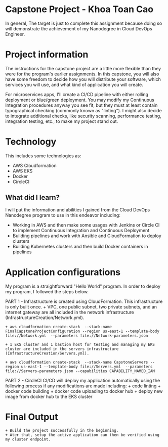 # Capstone Project - Khoa Toan Cao
In general, The target is just to complete this assignment because doing so will demonstrate the achievement of my Nanodegree in Cloud DevOps Engineer.

# Project information 
The instructions for the capstone project are a little more flexible than they were for the program's earlier assignments. In this capstone, you will also have some freedom to decide how you will distribute your software, which services you will use, and what kind of application you will create.

For microservices apps, I'll create a CI/CD pipeline with either rolling deployment or blue/green deployment. You may modify my Continuous Integration procedures anyway you see fit, but they must at least contain typographical checking (commonly known as "linting"). I might also decide to integrate additional checks, like security scanning, performance testing, integration testing, etc., to make my project stand out.

# Technology
This includes some technologies as:
+ AWS Cloudformation
+ AWS EKS
+ Docker
+ CircleCI 

## What did I learn?
I will put the information and abilities I gained from the Cloud DevOps Nanodegree program to use in this endeavor including:
+ Working in AWS and then make some usages with Jenkins or Circle CI to implement Continuous Integration and Continuous Deployment
+ Building pipelines and work with Ansible and CloudFormation to deploy clusters
+ Building Kubernetes clusters and then build Docker containers in pipelines


# Application configurations

My program is a straightforward "Hello World" program. In order to deploy my program, I followed the steps below.

PART 1 - Infrastructure is created using CloudFormation. This infrastructure is only built once.
    + VPC, one public subnet, two private subnets, and an internet gateway are all included in the network infrastructure (InfrastructureCreation/Network.yml).

    + aws cloudformation create-stack  --stack-name FinalCapstoneProjectConfiguration --region us-east-1 --template-body file://Network.yml  --parameters file://Network-parameters.json

    + 1 EKS cluster and 1 bastion host for testing and managing my EKS cluster are included in the servers infrastructure (InfrastructureCreation/Servers.yml).

    + aws cloudformation create-stack  --stack-name CapstoneServers --region us-east-1 --template-body file://Servers.yml  --parameters file://Servers-parameters.json --capabilities CAPABILITY_NAMED_IAM

PART 2 - CircleCI CI/CD will deploy my application automatically using the following process if any modifications are made including:
    + code linting
    + docker code building
    + docker code uploading to docker hub
    + deploy new image from docker hub to the EKS cluster

# Final Output
    + Build the project successfully in the beginning. 
    + Ater that, setup the active application can then be verified using my cluster endpoint.


